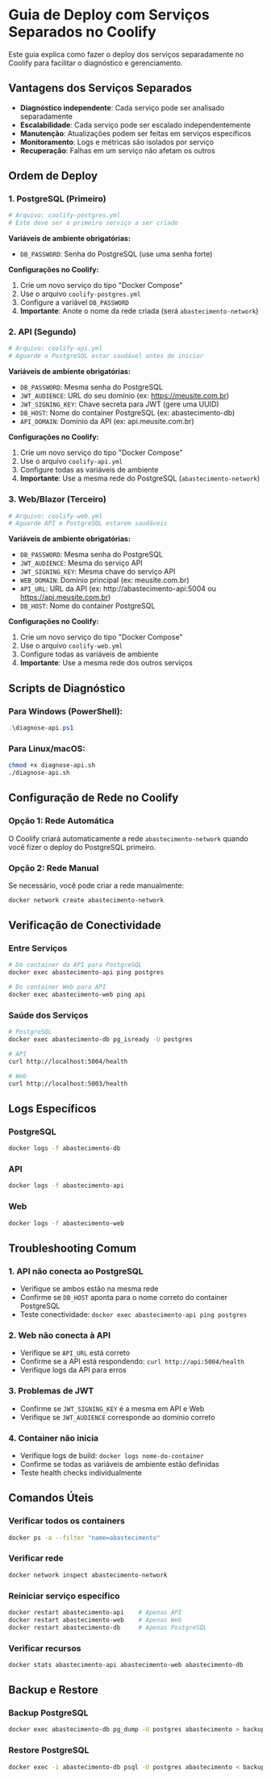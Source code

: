# Guia de Deploy com Serviços Separados no Coolify

Este guia explica como fazer o deploy dos serviços separadamente no Coolify para facilitar o diagnóstico e gerenciamento.

## Vantagens dos Serviços Separados

- **Diagnóstico independente**: Cada serviço pode ser analisado separadamente
- **Escalabilidade**: Cada serviço pode ser escalado independentemente
- **Manutenção**: Atualizações podem ser feitas em serviços específicos
- **Monitoramento**: Logs e métricas são isolados por serviço
- **Recuperação**: Falhas em um serviço não afetam os outros

## Ordem de Deploy

### 1. PostgreSQL (Primeiro)
```bash
# Arquivo: coolify-postgres.yml
# Este deve ser o primeiro serviço a ser criado
```

**Variáveis de ambiente obrigatórias:**
- `DB_PASSWORD`: Senha do PostgreSQL (use uma senha forte)

**Configurações no Coolify:**
1. Crie um novo serviço do tipo "Docker Compose"
2. Use o arquivo `coolify-postgres.yml`
3. Configure a variável `DB_PASSWORD`
4. **Importante**: Anote o nome da rede criada (será `abastecimento-network`)

### 2. API (Segundo)
```bash
# Arquivo: coolify-api.yml
# Aguarde o PostgreSQL estar saudável antes de iniciar
```

**Variáveis de ambiente obrigatórias:**
- `DB_PASSWORD`: Mesma senha do PostgreSQL
- `JWT_AUDIENCE`: URL do seu domínio (ex: https://meusite.com.br)
- `JWT_SIGNING_KEY`: Chave secreta para JWT (gere uma UUID)
- `DB_HOST`: Nome do container PostgreSQL (ex: abastecimento-db)
- `API_DOMAIN`: Domínio da API (ex: api.meusite.com.br)

**Configurações no Coolify:**
1. Crie um novo serviço do tipo "Docker Compose"
2. Use o arquivo `coolify-api.yml`
3. Configure todas as variáveis de ambiente
4. **Importante**: Use a mesma rede do PostgreSQL (`abastecimento-network`)

### 3. Web/Blazor (Terceiro)
```bash
# Arquivo: coolify-web.yml
# Aguarde API e PostgreSQL estarem saudáveis
```

**Variáveis de ambiente obrigatórias:**
- `DB_PASSWORD`: Mesma senha do PostgreSQL
- `JWT_AUDIENCE`: Mesma do serviço API
- `JWT_SIGNING_KEY`: Mesma chave do serviço API
- `WEB_DOMAIN`: Domínio principal (ex: meusite.com.br)
- `API_URL`: URL da API (ex: http://abastecimento-api:5004 ou https://api.meusite.com.br)
- `DB_HOST`: Nome do container PostgreSQL

**Configurações no Coolify:**
1. Crie um novo serviço do tipo "Docker Compose"
2. Use o arquivo `coolify-web.yml`
3. Configure todas as variáveis de ambiente
4. **Importante**: Use a mesma rede dos outros serviços

## Scripts de Diagnóstico

### Para Windows (PowerShell):
```powershell
.\diagnose-api.ps1
```

### Para Linux/macOS:
```bash
chmod +x diagnose-api.sh
./diagnose-api.sh
```

## Configuração de Rede no Coolify

### Opção 1: Rede Automática
O Coolify criará automaticamente a rede `abastecimento-network` quando você fizer o deploy do PostgreSQL primeiro.

### Opção 2: Rede Manual
Se necessário, você pode criar a rede manualmente:

```bash
docker network create abastecimento-network
```

## Verificação de Conectividade

### Entre Serviços
```bash
# Do container da API para PostgreSQL
docker exec abastecimento-api ping postgres

# Do container Web para API
docker exec abastecimento-web ping api
```

### Saúde dos Serviços
```bash
# PostgreSQL
docker exec abastecimento-db pg_isready -U postgres

# API
curl http://localhost:5004/health

# Web
curl http://localhost:5003/health
```

## Logs Específicos

### PostgreSQL
```bash
docker logs -f abastecimento-db
```

### API
```bash
docker logs -f abastecimento-api
```

### Web
```bash
docker logs -f abastecimento-web
```

## Troubleshooting Comum

### 1. API não conecta ao PostgreSQL
- Verifique se ambos estão na mesma rede
- Confirme se `DB_HOST` aponta para o nome correto do container PostgreSQL
- Teste conectividade: `docker exec abastecimento-api ping postgres`

### 2. Web não conecta à API
- Verifique se `API_URL` está correto
- Confirme se a API está respondendo: `curl http://api:5004/health`
- Verifique logs da API para erros

### 3. Problemas de JWT
- Confirme se `JWT_SIGNING_KEY` é a mesma em API e Web
- Verifique se `JWT_AUDIENCE` corresponde ao domínio correto

### 4. Container não inicia
- Verifique logs de build: `docker logs nome-do-container`
- Confirme se todas as variáveis de ambiente estão definidas
- Teste health checks individualmente

## Comandos Úteis

### Verificar todos os containers
```bash
docker ps -a --filter "name=abastecimento"
```

### Verificar rede
```bash
docker network inspect abastecimento-network
```

### Reiniciar serviço específico
```bash
docker restart abastecimento-api    # Apenas API
docker restart abastecimento-web    # Apenas Web
docker restart abastecimento-db     # Apenas PostgreSQL
```

### Verificar recursos
```bash
docker stats abastecimento-api abastecimento-web abastecimento-db
```

## Backup e Restore

### Backup PostgreSQL
```bash
docker exec abastecimento-db pg_dump -U postgres abastecimento > backup.sql
```

### Restore PostgreSQL
```bash
docker exec -i abastecimento-db psql -U postgres abastecimento < backup.sql
```